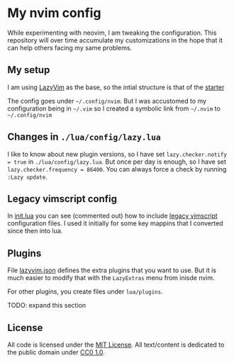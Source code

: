 # My nvim config

While experimenting with neovim, I am tweaking the configuration. This repository will over time accumulate my customizations in the hope that it can help others facing my same problems.

## My setup

I am using [LazyVim](https://www.lazyvim.org/) as the base, so the intial structure is that of the [starter](https://github.com/LazyVim/starter)

The config goes under `~/.config/nvim`. But I was accustomed to my configuration being in `~/.vim` so I created a symbolic link from `~/.nvim` to `~/.config/nvim`

## Changes in `./lua/config/lazy.lua`

I like to know about new plugin versions, so I have set `lazy.checker.notify = true` in `./lua/config/lazy.lua`.
But once per day is enough, so I have set `lazy.checker.frequency = 86400`. You can always force a check by running `:Lazy update`.

## Legacy vimscript config

In [init.lua](init.lua) you can see (commented out) how to include [legacy vimscript](legacy.vim) configuration files. I used it initially for some key mappins that I converted since then into lua.

## Plugins

File [lazyvim.json](lazyvim.json) defines the extra plugins that you want to use. But it is much easier to modify that with the `LazyExtras` menu from inisde nvim.

For other plugins, you create files under `lua/plugins`.

TODO: expand this section

## License

All code is licensed under the [MIT License](https://opensource.org/license/mit).
All text/content is dedicated to the public domain under [CC0 1.0](https://creativecommons.org/publicdomain/zero/1.0/).
